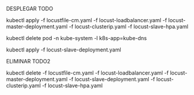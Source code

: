 DESPLEGAR TODO

kubectl apply -f locustfile-cm.yaml -f locust-loadbalancer.yaml -f locust-master-deployment.yaml -f locust-clusterip.yaml -f locust-slave-hpa.yaml 

kubectl delete pod -n kube-system -l k8s-app=kube-dns

kubectl apply -f locust-slave-deployment.yaml

ELIMINAR TODO2

kubectl delete -f locustfile-cm.yaml -f locust-loadbalancer.yaml -f locust-master-deployment.yaml -f locust-slave-deployment.yaml -f locust-clusterip.yaml -f locust-slave-hpa.yaml